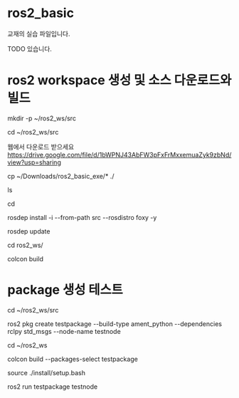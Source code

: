 # ros2_basic

교재의 실습 파일입니다.

TODO 있습니다.

# ros2 workspace 생성 및 소스 다운로드와 빌드

mkdir -p ~/ros2_ws/src

cd ~/ros2_ws/src

웹에서 다운로드 받으세요
https://drive.google.com/file/d/1bWPNJ43AbFW3pFxFrMxxemuaZyk9zbNd/view?usp=sharing

cp ~/Downloads/ros2_basic_exe/* ./

ls

cd

rosdep install -i --from-path src --rosdistro foxy -y

rosdep update

cd ros2_ws/

colcon build


# package 생성 테스트

cd ~/ros2_ws/src

ros2 pkg create testpackage --build-type ament_python --dependencies rclpy std_msgs  --node-name testnode

cd ~/ros2_ws

colcon build --packages-select testpackage

source ./install/setup.bash

ros2 run testpackage testnode



